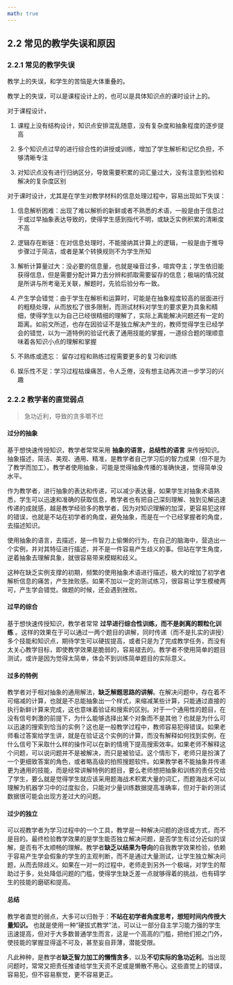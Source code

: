 ```yaml
---
math: true
---
```


## 2.2 常见的教学失误和原因

### 2.2.1 常见的教学失误

教学上的失误，和学生的苦恼是大体重叠的。

教学上的失误，可以是课程设计上的，也可以是具体知识点的课时设计上的。

对于课程设计，

1. 课程上没有结构设计，知识点安排混乱随意，没有复杂度和抽象程度的逐步提高

1. 多个知识点过早的进行综合性的讲授或训练，增加了学生解析和记忆负担，不够清晰专注

1. 对知识点没有进行归纳区分，导致需要积累的词汇量过大，没有注意到检验和解决的复杂度区别

对于课时设计，尤其是在学生对教学材料的信息处理过程中，容易出现如下失误：

1. 信息解析困难：出现了难以解析的新鲜或者不熟悉的术语，一般是由于信息过于或过早抽象表达导致的，使得学生感到指代不明，或缺乏实例积累的清晰度不高

1. 逻辑存在断链：在对信息处理时，不能接纳其计算上的逻辑，一般是由于推导步骤过于简洁，或者是某个转换规则不为学生所知

1. 解析计算量过大：没必要的信息量，也就是噪音过多，喧宾夺主；学生依旧能获得信息，但是需要分配计算力去分辨和抓取需要留存的信息；极端的情况就是所讲与所考毫无关联，解题时，先验后验分布一致。

1. 产生学会错觉：由于学生在解析和运算时，可能是在抽象程度较高的层面进行的粗糙处理，从而放松了很多限制，而测试材料对学生的要求更为具象和精细，使得学生以为自己已经很精细的理解了，实际上离能解决问题还有一定的距离。如前文所述，也存在因验证不是独立解决产生的，教师觉得学生已经学会的错觉，以为一道特例的验证代表了通用技能的掌握，一道综合题的理顺意味着各知识小点的理解和掌握

1. 不熟练或遗忘： 留存过程和熟练过程需要更多的复习和训练

1. 娱乐性不足：学习过程枯燥痛苦，令人乏倦，没有想主动再次进一步学习的兴趣

### 2.2.2 教学者的直觉弱点

> 急功近利，导致的贪多嚼不烂

#### 过分的抽象

基于想快速传授知识，教学者常常采用 **抽象的语言，总结性的语言** 来传授知识。抽象描述，简洁、美观、通用、精准，是教学者自己学习后的智力成果（但不是为了教学而加工）。教学者使用抽象，可能是觉得抽象传播的准确快速，觉得简单没水平。

作为教学者，进行抽象的表达和传递，可以减少表达量，如果学生对抽象术语熟悉，学生可以迅速和准确的获取信息，教学者也有把自己深刻理解、独到见解迅速传递的成就感，越是教学经验多的教学者，因为对知识理解的加深，更容易犯这样的错误，也就是不站在初学者的角度，避免抽象，而是在一个已经掌握者的角度，去描述知识。

使用抽象的语言，去描述，是一件智力上偷懒的行为，在自己的脑海中，营造出一个实例，并对其特征进行描述，并不是一件容易产生歧义的事。但站在学生角度，逆着抽象去理解具象，就很容易带来模糊和歧义。

这种在缺乏实例支撑的初期，频繁的使用抽象术语进行描述，极大的增加了初学者解析信息的痛苦，产生挫败感。如果不加以一定的测试练习，很容易让学生模棱两可，产生学会错觉。做题的时候，还会遇到挫败。

#### 过早的综合

基于想快速传授知识，教学者常常 **过早进行综合性训练，而不是剥离的颗粒化训练** 。这样的效果在于可以通过一两个题目的讲解，同时传递（而不是扎实的讲授）多个技能和知识点，期待学生可以硬拔提高，或者只是为了完成教学任务，而没有太关心教学目标，即使教学效果是脆弱的，容易褪去的。教学者不使用简单的题目测试，或许是因为觉得太简单，体会不到训练简单题目的实际意义。

#### 过多的特例

教学者对于相对抽象的通用解法，**缺乏解题思路的讲解**。在解决问题中，存在着不可缩减的计算，也就是不总能抽象出一个样式，来缩减某些计算，只能通过直接的执行新鲜计算来完成，这也意味着验证和搜索的区别。对于一个通用性的题目，在没有信号刺激的前提下，为什么能够选择出某个对象而不是其他？也就是为什么可以迅速的搜索到恰当的实例？这也是一般教学过程中，教师容易犯得错误。如果老师看过答案给学生讲，就是在验证这个实例的计算，而没有解释如何找到实例，在什么信号下采取什么样的操作可以在新的情境下提高搜索效率。如果老师不解释这个问题，可以说问题并不是被解决，而只是被验证。这个情形下，老师只是扮演了一个更细致答案的角色，或者略高级的拍照搜题软件。如果教学者不能抽象并传递更为通用的技能，而是经常讲解特例的题目，要么老师想把抽象和训练的责任交给了学生，要么就是觉得学生就应该采用题海战术积累大量的词汇，而题海战术可以理解为机器学习中的过度拟合，只能对少量训练数据提高准确率，但对于新的测试数据很可能会出现方差过大的问题。

#### 过少的独立

可以视教学者为学习过程中的一个工具，教学是一种解决问题的途径或方式，而不是目的。最终检验教学效果的是学生能否独立解决问题，是否学生有过分近似的误解，是否有不太顺畅的理解。教学者**缺乏以结果为导向**的自我教学效果检验，依赖于容易产生学会假象的学生的主观判断，而不是通过大量测试，让学生独立解决问题，从而去除歧义。如果在一对一的过程中，老师走到另外一个极端，对学生的帮助过于多，处处降低问题的门槛，使得学生缺乏差一点就够得着的挑战，也有碍学生的技能的磨砺和提高。

#### 总结

教学者直觉的弱点，大多可以归咎于：**不站在初学者角度思考，想短时间内传授大量知识。** 也就是使用一种“硬拔式教学”法，可以让一部分自主学习能力强的学生迅速提高，但对于大多数普通学生而言，这是一个高高的门槛，把他们拒之门外，使技能的掌握显得遥不可及，甚至妄自菲薄，潜能受限。

凡此种种，是教学者**缺乏智力加工的懒惰贪多**，以及**不切实际的急功近利**。当出现问题时，常常又把责任推诿给学生天资不足或是懒散不用心。这些直觉上的错误，容易犯，但不容易察觉，更不容易更正。